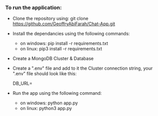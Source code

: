 ### To run the application:
* Clone the repository using:
    git clone https://github.com/GeoffryAbiFarah/Chat-App.git

* Install the dependancies using the following commands:
    - on windows: pip install -r requirements.txt
    - on linux: pip3 install -r requirements.txt

* Create a MongoDB Cluster & Database

* Create a ".env" file and add to it the Cluster connection string, your ".env" file should look like this:

    DB_URL=<YOUR CONNECTION STRING>

* Run the app using the following command:
    - on windows: python app.py
    - on linux: python3 app.py

